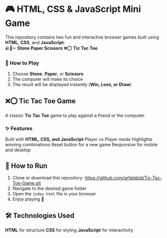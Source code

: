 # 🎮 HTML, CSS & JavaScript Mini Game

This repository contains two fun and interactive browser games built using **HTML**, **CSS**, and **JavaScript**:  
🪨📄✂ **Stone Paper Scissors**
❌⭕ **Tic Tac Toe**

### 🚀 How to Play
1. Choose **Stone**, **Paper**, or **Scissors**
2. The computer will make its choice
3. The result will be displayed instantly (**Win, Lose, or Draw**)

## ❌⭕ Tic Tac Toe Game

A classic **Tic Tac Toe** game to play against a friend or the computer.

### ✨ Features
Built with **HTML, CSS, and JavaScript**
Player vs Player mode
Highlights winning combinations
Reset button for a new game
Responsive for mobile and desktop

## 📂 How to Run
1. Clone or download this repository: https://github.com/arfatabid/Tic-Tac-Toe-Game.git
2. Navigate to the desired game folder
3. Open the `index.html` file in your browser
4. Enjoy playing 🎉

## 🛠 Technologies Used
**HTML** for structure
**CSS** for styling
**JavaScript** for interactivity
